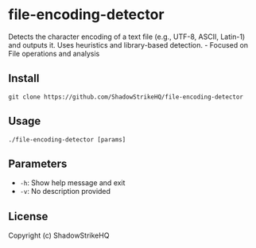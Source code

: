 # file-encoding-detector
Detects the character encoding of a text file (e.g., UTF-8, ASCII, Latin-1) and outputs it. Uses heuristics and library-based detection. - Focused on File operations and analysis

## Install
`git clone https://github.com/ShadowStrikeHQ/file-encoding-detector`

## Usage
`./file-encoding-detector [params]`

## Parameters
- `-h`: Show help message and exit
- `-v`: No description provided

## License
Copyright (c) ShadowStrikeHQ
